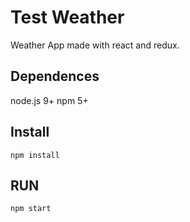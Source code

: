 # Test Weather
Weather App made with react and redux.
## Dependences
node.js 9+
npm 5+
## Install
```
npm install
```
## RUN
```
npm start
```
